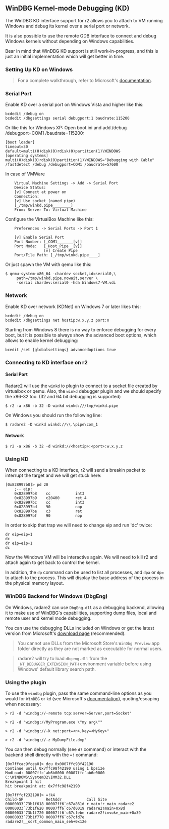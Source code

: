 ## WinDBG Kernel-mode Debugging (KD)

The WinDBG KD interface support for r2 allows you to attach to VM running
Windows and debug its kernel over a serial port or network.

It is also possible to use the remote GDB interface to connect and
debug Windows kernels without depending on Windows capabilities.

Bear in mind that WinDBG KD support is still work-in-progress, and this is
just an initial implementation which will get better in time.

### Setting Up KD on Windows

> For a complete walkthrough, refer to Microsoft's [documentation](https://docs.microsoft.com/en-us/windows-hardware/drivers/debugger/setting-up-kernel-mode-debugging-in-windbg--cdb--or-ntsd).

### Serial Port
Enable KD over a serial port on Windows Vista and higher like this:

```
bcdedit /debug on
bcdedit /dbgsettings serial debugport:1 baudrate:115200
```

Or like this for Windows XP:
	Open boot.ini and add /debug /debugport=COM1 /baudrate=115200:
```
[boot loader]
timeout=30
default=multi(0)disk(0)rdisk(0)partition(1)\WINDOWS
[operating systems]
multi(0)disk(0)rdisk(0)partition(1)\WINDOWS="Debugging with Cable" /fastdetect /debug /debugport=COM1 /baudrate=57600
```
In case of VMWare
```
	Virtual Machine Settings -> Add -> Serial Port
	Device Status:
	[v] Connect at power on
	Connection:
	[v] Use socket (named pipe)
	[_/tmp/winkd.pipe________]
	From: Server To: Virtual Machine
```
Configure the VirtualBox Machine like this:
```
    Preferences -> Serial Ports -> Port 1

    [v] Enable Serial Port
    Port Number: [_COM1_______[v]]
    Port Mode:   [_Host_Pipe__[v]]
                 [v] Create Pipe
    Port/File Path: [_/tmp/winkd.pipe____]
```
Or just spawn the VM with qemu like this:
```
$ qemu-system-x86_64 -chardev socket,id=serial0,\
     path=/tmp/winkd.pipe,nowait,server \
     -serial chardev:serial0 -hda Windows7-VM.vdi
```

### Network
Enable KD over network (KDNet) on Windows 7 or later likes this:
```
bcdedit /debug on
bcdedit /dbgsettings net hostip:w.x.y.z port:n
```
Starting from Windows 8 there is no way to enforce debugging
for every boot, but it is possible to always show the advanced boot options,
which allows to enable kernel debugging:
```
bcedit /set {globalsettings} advancedoptions true
```

### Connecting to KD interface on r2

#### Serial Port

Radare2 will use the `winkd` io plugin to connect to a socket file
created by virtualbox or qemu. Also, the `winkd` debugger plugin and
we should specify the x86-32 too. (32 and 64 bit debugging is supported)

```
$ r2 -a x86 -b 32 -D winkd winkd:///tmp/winkd.pipe
```

On Windows you should run the following line:

```
$ radare2 -D winkd winkd://\\.\pipe\com_1
```

#### Network

```
$ r2 -a x86 -b 32 -d winkd://<hostip>:<port>:w.x.y.z
```

### Using KD

When connecting to a KD interface, r2 will send a breakin packet to interrupt
the target and we will get stuck here:

```
[0x828997b8]> pd 20
	;-- eip:
	0x828997b8    cc           int3
	0x828997b9    c20400       ret 4
	0x828997bc    cc           int3
	0x828997bd    90           nop
	0x828997be    c3           ret
    0x828997bf    90           nop
```

In order to skip that trap we will need to change eip and run 'dc' twice:
```
dr eip=eip+1
dc
dr eip=eip+1
dc
```
Now the Windows VM will be interactive again. We will need to kill r2 and
attach again to get back to control the kernel.

In addition, the `dp` command can be used to list all processes, and
`dpa` or `dp=` to attach to the process. This will display the base
address of the process in the physical memory layout.

### WinDBG Backend for Windows (DbgEng)

On Windows, radare2 can use `DbgEng.dll` as a debugging backend,
allowing it to make use of WinDBG's capabilities, supporting dump files,
local and remote user and kernel mode debugging.

You can use the debugging DLLs included on Windows or get the latest version from Microsoft's [download page](https://docs.microsoft.com/en-us/windows-hardware/drivers/debugger/debugger-download-tools) (recommended).

> You cannot use DLLs from the Microsoft Store's `WinDbg Preview` app folder directly as they are not marked as executable for normal users.

> radare2 will try to load `dbgeng.dll` from the `_NT_DEBUGGER_EXTENSION_PATH` environment variable before using Windows' default library search path.

### Using the plugin

To use the `windbg` plugin, pass the same command-line options as you would for `WinDBG` or `kd` (see Microsoft's [documentation](https://docs.microsoft.com/en-us/windows-hardware/drivers/debugger/windbg-command-line-options)), quoting/escaping when necessary:

```
> r2 -d "windbg://-remote tcp:server=Server,port=Socket"
```
```
> r2 -d "windbg://MyProgram.exe \"my arg\""
```
```
> r2 -d "windbg://-k net:port=<n>,key=<MyKey>"
```
```
> r2 -d "windbg://-z MyDumpFile.dmp"
```

You can then debug normally (see `d?` command) or interact with the backend shell directly with the `=!` command:

```
[0x7ffcac9fcea0]> dcu 0x0007ffc98f42190
Continue until 0x7ffc98f42190 using 1 bpsize
ModLoad: 00007ffc`ab6b0000 00007ffc`ab6e0000   C:\WINDOWS\System32\IMM32.DLL
Breakpoint 1 hit
hit breakpoint at: 0x7ffc98f42190

[0x7fffcf232190]> =!k4
Child-SP          RetAddr           Call Site
00000033`73b1f618 00007ff6`c67a861d r_main!r_main_radare2
00000033`73b1f620 00007ff6`c67d0019 radare2!main+0x8d
00000033`73b1f720 00007ff6`c67cfebe radare2!invoke_main+0x39
00000033`73b1f770 00007ff6`c67cfd7e radare2!__scrt_common_main_seh+0x12e
```
